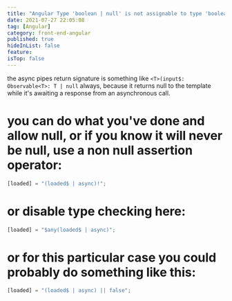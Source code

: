 ```yaml
---
title: "Angular Type 'boolean | null' is not assignable to type 'boolean'."
date: 2021-07-27 22:05:08
tag: [Angular]
category: front-end-angular
published: true
hideInList: false
feature:
isTop: false
---
```


the async pipes return signature is something like `<T>(input$: Observable<T>: T | null` always, because it returns null to the template
while it's awaiting a response from an asynchronous call.

# you can do what you've done and allow null, or if you know it will never be null, use a non null assertion operator:

```javascript
[loaded] = "(loaded$ | async)!";
```

# or disable type checking here:

```javascript
[loaded] = "$any(loaded$ | async)";
```

# or for this particular case you could probably do something like this:

```javascript
[loaded] = "(loaded$ | async) || false";
```
